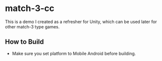 # match-3-cc

This is a demo I created as a refresher for Unity,
which can be used later for other match-3 type games.

## How to Build

* Make sure you set platform to Mobile Android before building.
